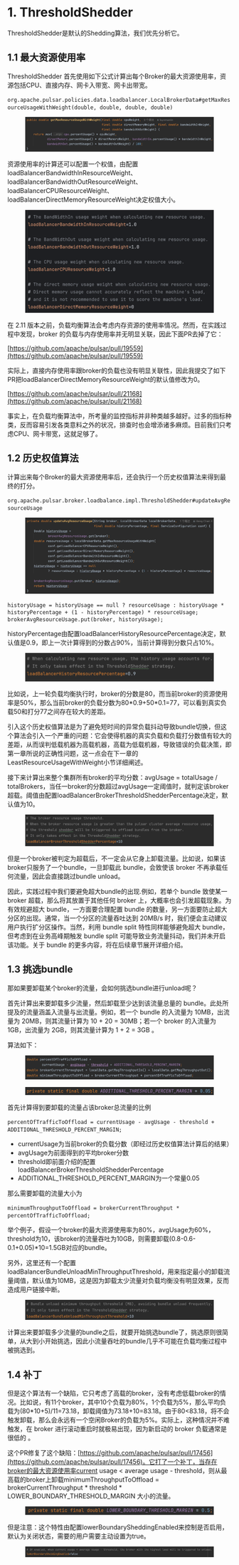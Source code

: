 # 1. ThresholdShedder

ThresholdShedder是默认的Shedding算法，我们优先分析它。

## **1.1 最大资源使用率**

ThresholdShedder 首先使用如下公式计算出每个Broker的最大资源使用率，资源包括CPU、直接内存、网卡入带宽、网卡出带宽。

`org.apache.pulsar.policies.data.loadbalancer.LocalBrokerData#getMaxResourceUsageWithWeight(double, double, double, double)`

<figure><img src="../.gitbook/assets/image (16).png" alt=""><figcaption></figcaption></figure>

资源使用率的计算还可以配置一个权值，由配置loadBalancerBandwidthInResourceWeight、loadBalancerBandwidthOutResourceWeight、loadBalancerCPUResourceWeight、loadBalancerDirectMemoryResourceWeight决定权值大小。

<figure><img src="../.gitbook/assets/image (17).png" alt=""><figcaption></figcaption></figure>

在 2.11 版本之前，负载均衡算法会考虑内存资源的使用率情况。然而，在实践过程中发现，broker 的负载与内存使用率并无明显关联，因此下面PR去掉了它：

[https://github.com/apache/pulsar/pull/19559](https://github.com/apache/pulsar/pull/19559)

实际上，直接内存使用率跟broker的负载也没有明显关联性，因此我提交了如下PR把loadBalancerDirectMemoryResourceWeight的默认值修改为0。

[https://github.com/apache/pulsar/pull/21168](https://github.com/apache/pulsar/pull/21168)

事实上，在负载均衡算法中，所考量的监控指标并非种类越多越好。过多的指标种类，反而容易引发各类意料之外的状况，排查时也会增添诸多麻烦。目前我们只考虑CPU、网卡带宽，这就足够了。



## **1.2 历史权值算法**

计算出来每个Broker的最大资源使用率后，还会执行一个历史权值算法来得到最终的打分。

`org.apache.pulsar.broker.loadbalance.impl.ThresholdShedder#updateAvgResourceUsage`

<figure><img src="../.gitbook/assets/image (18).png" alt=""><figcaption></figcaption></figure>

```
historyUsage = historyUsage == null ? resourceUsage : historyUsage * historyPercentage + (1 - historyPercentage) * resourceUsage;
brokerAvgResourceUsage.put(broker, historyUsage);
```

historyPercentage由配置loadBalancerHistoryResourcePercentage决定，默认值是0.9，即上一次计算得到的分数占90%，当前计算得到分数只占10%。

<figure><img src="../.gitbook/assets/image (19).png" alt=""><figcaption></figcaption></figure>

比如说，上一轮负载均衡执行时，broker的分数是80，而当前broker的资源使用率是50%，那么当前broker的负载分数为80\*0.9+50\*0.1=77，可以看到真实负载50和打分77之间存在较大的差距。

引入这个历史权值算法是为了避免短时间的异常负载抖动导致bundle切换，但这个算法会引入一个严重的问题：它会使得机器的真实负载和负载打分数值有较大的差距，从而误判低载机器为高载机器，高载为低载机器，导致错误的负载决策，即第一章所说的正确性问题，这一点会在下一章的LeastResourceUsageWithWeight小节详细阐述。



接下来计算出来整个集群所有broker的平均分数：avgUsage = totalUsage / totalBrokers，当任一broker的分数超过avgUsage一定阈值时，就判定该broker超载。阈值由配置loadBalancerBrokerThresholdShedderPercentage决定，默认值为10。

<figure><img src="../.gitbook/assets/image (20).png" alt=""><figcaption></figcaption></figure>

但是一个broker被判定为超载后，不一定会从它身上卸载流量。比如说，如果该broker只服务了一个bundle，一旦卸载此 bundle，会致使该 broker 不再承载任何流量，因此会直接跳过bundle unload。

因此，实践过程中我们要避免超大bundle的出现.例如，若单个 bundle 致使某一 broker 超载，那么将其放置于其他任何 broker 上，大概率也会引发超载现象。为有效规避超大 bundle，一方面要合理配置 bundle 的数量，另一方面要防止超大分区的出现。通常，当一个分区的流量吞吐达到 20MB/s 时，我们便会主动建议用户执行扩分区操作。当然，利用 bundle split 特性同样能够避免超大 bundle，但考虑到在业务高峰期触发 bundle split 可能导致业务流量抖动，我们并未开启该功能。关于 bundle 的更多内容，将在后续章节展开详细介绍。



## **1.3 挑选bundle**

那如果要卸载某个broker的流量，会如何挑选bundle进行unload呢？

首先计算出来要卸载多少流量，然后卸载至少达到该流量总量的 bundle。此处所提及的流量涵盖入流量与出流量。例如，若一个 bundle 的入流量为 10MB，出流量为 20MB，则其流量计算为 10 + 20 = 30MB；若一个 broker 的入流量为 1GB，出流量为 2GB，则其流量计算为 1 + 2 = 3GB 。

算法如下：

<figure><img src="../.gitbook/assets/image (21).png" alt=""><figcaption></figcaption></figure>

<figure><img src="../.gitbook/assets/image (22).png" alt=""><figcaption></figcaption></figure>

首先计算得到要卸载的流量占该broker总流量的比例

`percentOfTrafficToOffload = currentUsage - avgUsage - threshold + ADDITIONAL_THRESHOLD_PERCENT_MARGIN;`

* currentUsage为当前broker的负载分数（即经过历史权值算法计算后的结果）
* avgUsage为前面得到的平均broker分数
* threshold即前面介绍的配置loadBalancerBrokerThresholdShedderPercentage
* ADDITIONAL\_THRESHOLD\_PERCENT\_MARGIN为一个常量0.05

那么需要卸载的流量大小为

`minimumThroughputToOffload = brokerCurrentThroughput * percentOfTrafficToOffload;`

&#x20;

举个例子，假设一个broker的最大资源使用率为80%，avgUsage为60%，threshold为10，该broker的流量吞吐为10GB，则需要卸载(0.8-0.6-0.1+0.05)\*10=1.5GB对应的bundle。

&#x20;

另外，这里还有一个配置loadBalancerBundleUnloadMinThroughputThreshold，用来指定最小的卸载流量阈值，默认值为10MB，这是因为卸载太少流量对负载均衡没有明显效果，反而造成用户链接中断。

<figure><img src="../.gitbook/assets/image (23).png" alt=""><figcaption></figcaption></figure>

计算出来要卸载多少流量的bundle之后，就要开始挑选bundle了，挑选原则很简单，从大到小开始挑选，因此小流量吞吐的bundle几乎不可能在负载均衡过程中被挑选到。

&#x20;

## **1.4 补丁**

但是这个算法有一个缺陷，它只考虑了高载的broker，没有考虑低载broker的情况。比如说，有11个broker，其中10个负载为80%，1个负载为5%，那么平均负载为(80\*10+5)/11=73.18，卸载阈值为73.18+10=83.18。由于80<83.18，将不会触发卸载，那么会永远有一个空闲Broker的负载为5%。实际上，这种情况并不难触发，在 broker 进行滚动重启时就极易出现，因为新启动的 broker 负载通常是很低的 。

&#x20;

这个PR修复了这个缺陷：[https://github.com/apache/pulsar/pull/17456](https://github.com/apache/pulsar/pull/17456)。它打了一个补丁，当存在broker的最大资源使用率current usage < average usage - threshold，则从最高载的broker上卸载minimumThroughputToOffload = brokerCurrentThroughput \* threshold \* LOWER\_BOUNDARY\_THRESHOLD\_MARGIN 大小的流量。

<figure><img src="../.gitbook/assets/image (24).png" alt=""><figcaption></figcaption></figure>

但是注意：这个特性由配置lowerBoundarySheddingEnabled来控制是否启用，默认为关闭状态，需要的用户需要主动设置为true。

<figure><img src="../.gitbook/assets/image (25).png" alt=""><figcaption></figcaption></figure>





